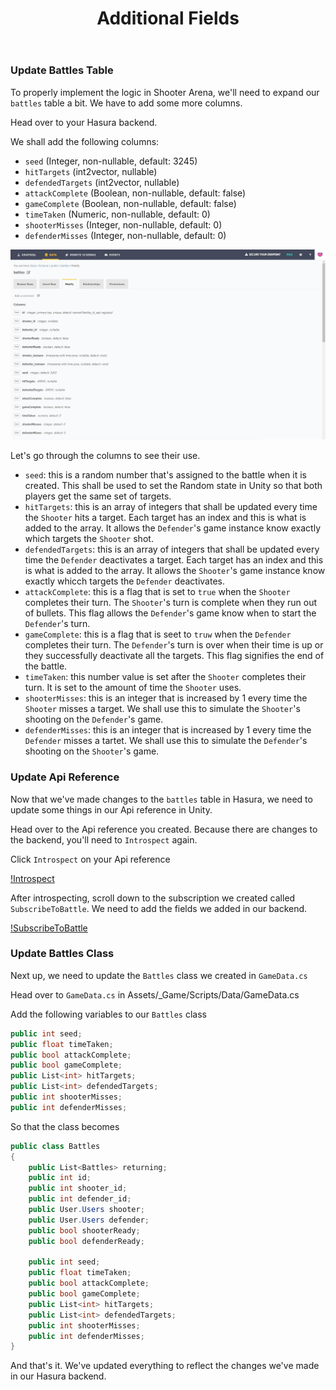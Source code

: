 ﻿---
title: "Additional Fields"
metaTitle: "Additional Fields | Hasura GraphQL Tutorial"
metaDescription: "Adding more fields to our battle table, subscription and class"
---

### Update Battles Table

To properly implement the logic in Shooter Arena, we'll need to expand our `battles` table a bit. We have to add some more columns.

Head over to your Hasura backend.

We shall add the following columns:

- `seed` (Integer, non-nullable, default: 3245)
- `hitTargets` (int2vector, nullable)
- `defendedTargets` (int2vector, nullable)
- `attackComplete` (Boolean, non-nullable, default: false)
- `gameComplete` (Boolean, non-nullable, default: false)
- `timeTaken` (Numeric, non-nullable, default: 0)
- `shooterMisses` (Integer, non-nullable, default: 0)
- `defenderMisses` (Integer, non-nullable, default: 0)

![Updated Battles Table](./media/battle2-table.jpg)

Let's go through the columns to see their use.

- `seed`: this is a random number that's assigned to the battle when it is created. This shall be used to set the Random state in Unity so that both players get the same set of targets.
- `hitTargets`: this is an array of integers that shall be updated every time the `Shooter` hits a target. Each target has an index and this is what is added to the array. It allows the `Defender`'s game instance know exactly which targets the `Shooter` shot.
- `defendedTargets`: this is an array of integers that shall be updated every time the `Defender` deactivates a target. Each target has an index and this is what is added to the array. It allows the `Shooter`'s game instance know exactly whicch targets the `Defender` deactivates.
- `attackComplete`: this is a flag that is set to `true` when the `Shooter` completes their turn. The `Shooter`'s turn is complete when they run out of bullets. This flag allows the `Defender`'s game know when to start the `Defender`'s turn.
- `gameComplete`: this is a flag that is seet to `truw` when the `Defender` completes their turn. The `Defender`'s turn is over when their time is up or they successfully deactivate all the targets. This flag signifies the end of the battle.
- `timeTaken`: this number value is set after the `Shooter` completes their turn. It is set to the amount of time the `Shooter` uses.
- `shooterMisses`: this is an integer that is increased by 1 every time the `Shooter` misses a target. We shall use this to simulate the `Shooter`'s  shooting on the `Defender`'s game.
- `defenderMisses`: this is an integer that is increased by 1 every time the `Defender` misses a tartet. We shall use this to simulate the `Defender`'s shooting on the `Shooter`'s  game.

### Update Api Reference
 
Now that we've made changes to the `battles` table in Hasura, we need to update some things in our Api reference in Unity.
 
Head over to the Api reference you created. Because there are changes to the backend, you'll need to `Introspect` again.
 
Click `Introspect` on your Api reference
 
[!Introspect](../matchmaking/media/introspect.jpg)

After introspecting, scroll down to the subscription we created called `SubscribeToBattle`. We need to add the fields we added in our backend.

[!SubscribeToBattle](./media/subscribe-to-battle.jpg)

### Update Battles Class

Next up, we need to update the `Battles` class we created in `GameData.cs`

Head over to `GameData.cs` in Assets/_Game/Scripts/Data/GameData.cs

Add the following variables to our `Battles` class

```c#
public int seed;
public float timeTaken;
public bool attackComplete;
public bool gameComplete;
public List<int> hitTargets;
public List<int> defendedTargets;
public int shooterMisses;
public int defenderMisses;
```

So that the class becomes

```c#
public class Battles
{
    public List<Battles> returning;
    public int id;
    public int shooter_id;
    public int defender_id;
    public User.Users shooter;
    public User.Users defender;
    public bool shooterReady;
    public bool defenderReady;

    public int seed;
    public float timeTaken;
    public bool attackComplete;
    public bool gameComplete;
    public List<int> hitTargets;
    public List<int> defendedTargets;
    public int shooterMisses;
    public int defenderMisses;
}
```

And that's it. We've updated everything to reflect the changes we've made in our Hasura backend.